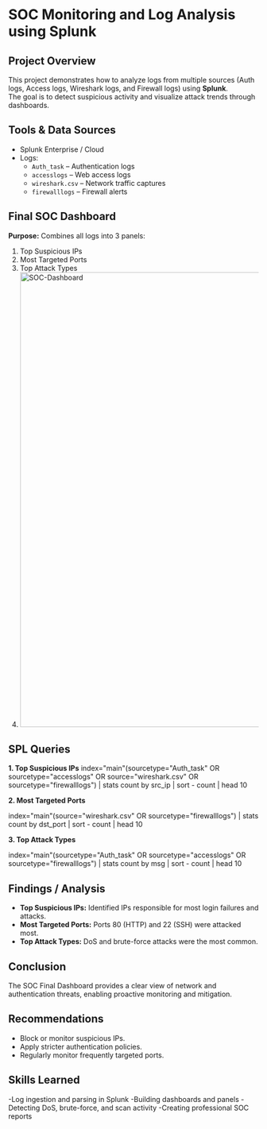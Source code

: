 # SOC Monitoring and Log Analysis using Splunk

## Project Overview
This project demonstrates how to analyze logs from multiple sources (Auth logs, Access logs, Wireshark logs, and Firewall logs) using **Splunk**.  
The goal is to detect suspicious activity and visualize attack trends through dashboards.

## Tools & Data Sources
- Splunk Enterprise / Cloud
- Logs:
  - `Auth_task` – Authentication logs
  - `accesslogs` – Web access logs
  - `wireshark.csv` – Network traffic captures
  - `firewalllogs` – Firewall alerts

## Final SOC Dashboard
**Purpose:** Combines all logs into 3 panels:
1. Top Suspicious IPs
2. Most Targeted Ports
3. Top Attack Types
4. <img width="1904" height="916" alt="SOC-Dashboard" src="https://github.com/user-attachments/assets/3059d01d-efad-4106-b536-bb82fd42e289" />


## SPL Queries

**1. Top Suspicious IPs**
index="main"(sourcetype="Auth_task" OR sourcetype="accesslogs" OR source="wireshark.csv" OR sourcetype="firewalllogs") 
| stats count by src_ip 
| sort - count 
| head 10

**2. Most Targeted Ports**

index="main"(source="wireshark.csv" OR sourcetype="firewalllogs") 
| stats count by dst_port 
| sort - count 
| head 10

**3. Top Attack Types**

index="main"(sourcetype="Auth_task" OR sourcetype="accesslogs" OR sourcetype="firewalllogs") 
| stats count by msg 
| sort - count 
| head 10


## Findings / Analysis
- **Top Suspicious IPs:** Identified IPs responsible for most login failures and attacks.
- **Most Targeted Ports:** Ports 80 (HTTP) and 22 (SSH) were attacked most.
- **Top Attack Types:** DoS and brute-force attacks were the most common.

## Conclusion
The SOC Final Dashboard provides a clear view of network and authentication threats, enabling proactive monitoring and mitigation.

## Recommendations
- Block or monitor suspicious IPs.
- Apply stricter authentication policies.
- Regularly monitor frequently targeted ports.
  
## Skills Learned
-Log ingestion and parsing in Splunk
-Building dashboards and panels
-Detecting DoS, brute-force, and scan activity
-Creating professional SOC reports
